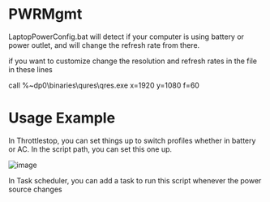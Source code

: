# PWRMgmt

LaptopPowerConfig.bat will detect if your computer is using battery or power outlet, and will change the refresh rate from there.

if you want to customize change the resolution and refresh rates in the file in these lines

call %~dp0\binaries\qures\qres.exe x=1920 y=1080 f=60


# Usage Example

In Throttlestop, you can set things up to switch profiles whether in battery or AC. In the script path, you can set this one up.

![image](https://user-images.githubusercontent.com/580203/113180208-52687000-9205-11eb-9d2b-79129a1293a7.png)

In Task scheduler, you can add a task to run this script whenever the power source changes
